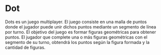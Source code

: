 # Dot
Dots es un juego multiplayer. El juego consiste en una malla de puntos donde el jugador puede unir dichos puntos mediante un segmento de línea por turno. El objetivo del juego es formar figuras geométricas para obtener puntos. El jugador que complete una o más figuras geométricas con el segmento de su turno, obtendrá los puntos según la figura formada y la cantidad de figuras.
